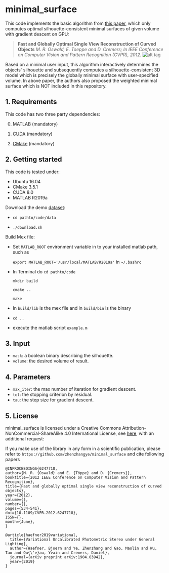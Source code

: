 # minimal_surface
This code implements the basic algorithm from [this paper](https://vision.in.tum.de/_media/spezial/bib/oswald_toeppe_cremers_cvpr12.pdf), which only computes optimal silhouette-consistent minimal surfaces of given volume with gradient descent on GPU:

> **Fast and Globally Optimal Single View Reconstruction of Curved Objects**
> *M. R. Oswald, E. Toeppe and D. Cremers; In IEEE Conference on Computer Vision and Pattern Recognition (CVPR), 2012.*
![alt tag](https://vision.in.tum.de/_media/spezial/bib/minimal_surface.png)

Based on a minimal user input, this algorithm interactively determines the objects' silhouette and subsequently computes a silhouette-consistent 3D model which is precisely the globally minimal surface with user-specified volume. In above paper, the authors also proposed the weighted minimal surface which is NOT included in this repository.

## 1. Requirements

This code has two three party dependencies:

0) MATLAB (mandatory)

1) [CUDA](https://developer.nvidia.com/cuda-zone) (mandatory)

2) [CMake](https://cmake.org/) (mandatory)

## 2. Getting started
This code is tested under:
* Ubuntu 16.04
* CMake 3.5.1
* CUDA 8.0
* MATLAB R2019a

Download the demo [dataset](https://vision.in.tum.de/data/datasets/photometricdepthsr):
* `cd pathto/code/data`

* `./download.sh`

Build Mex file:
* Set `MATLAB_ROOT` environment variable in to your installed matlab path, such as

  `export MATLAB_ROOT='/usr/local/MATLAB/R2019a'` in `~/.bashrc`

* In Terminal do
  `cd pathto/code`

  `mkdir build`

  `cmake ..`

  `make`

* In `build/lib` is the mex file and in `build/bin` is the binary

* `cd ..`

* execute the matlab script `example.m`

## 3. Input
- `mask`: a boolean binary describing the silhouette.
- `volume`: the desired volume of result.

## 4. Parameters
- `max_iter`: the max number of iteration for gradient descent.
- `tol`: the stopping criterion by residual.
- `tau`: the step size for gradient descent.

## 5. License

minimal_surface is licensed under a Creative Commons Attribution-NonCommercial-ShareAlike 4.0 International License, see [here](http://creativecommons.org/licenses/by-nc-sa/4.0/), with an additional request:

If you make use of the library in any form in a scientific publication, please refer to `https://github.com/zhenzhangye/minimal_surface` and cite following papers

```
@INPROCEEDINGS{6247718,
author={M. R. {Oswald} and E. {Töppe} and D. {Cremers}},
booktitle={2012 IEEE Conference on Computer Vision and Pattern Recognition},
title={Fast and globally optimal single view reconstruction of curved objects},
year={2012},
volume={},
number={},
pages={534-541},
doi={10.1109/CVPR.2012.6247718},
ISSN={},
month={June},
}

@article{haefner2019variational,
  title={Variational Uncalibrated Photometric Stereo under General Lighting},
  author={Haefner, Bjoern and Ye, Zhenzhang and Gao, Maolin and Wu, Tao and Qu{\'e}au, Yvain and Cremers, Daniel},
  journal={arXiv preprint arXiv:1904.03942},
  year={2019}
}

```
